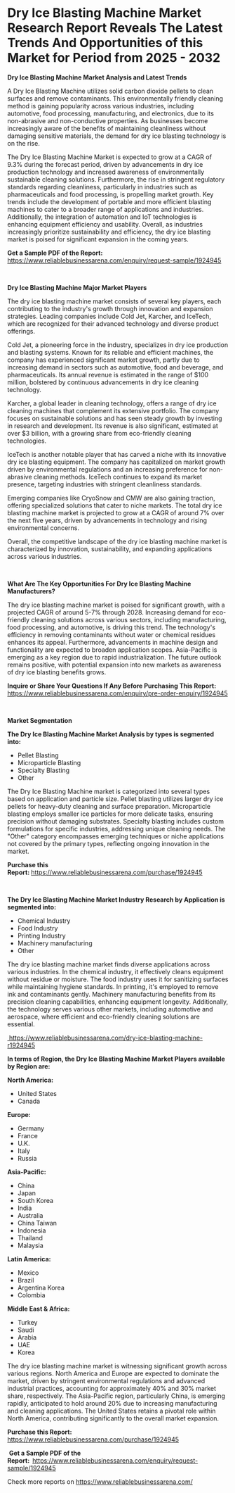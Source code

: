 <p><h1>Dry Ice Blasting Machine Market Research Report Reveals The Latest Trends And Opportunities of this Market for Period from 2025 - 2032</h1></p><p><strong>Dry Ice Blasting Machine Market Analysis and Latest Trends</strong></p>
<p><p>A Dry Ice Blasting Machine utilizes solid carbon dioxide pellets to clean surfaces and remove contaminants. This environmentally friendly cleaning method is gaining popularity across various industries, including automotive, food processing, manufacturing, and electronics, due to its non-abrasive and non-conductive properties. As businesses become increasingly aware of the benefits of maintaining cleanliness without damaging sensitive materials, the demand for dry ice blasting technology is on the rise.</p><p>The Dry Ice Blasting Machine Market is expected to grow at a CAGR of 9.3% during the forecast period, driven by advancements in dry ice production technology and increased awareness of environmentally sustainable cleaning solutions. Furthermore, the rise in stringent regulatory standards regarding cleanliness, particularly in industries such as pharmaceuticals and food processing, is propelling market growth. Key trends include the development of portable and more efficient blasting machines to cater to a broader range of applications and industries. Additionally, the integration of automation and IoT technologies is enhancing equipment efficiency and usability. Overall, as industries increasingly prioritize sustainability and efficiency, the dry ice blasting market is poised for significant expansion in the coming years.</p></p>
<p><strong>Get a Sample PDF of the Report:&nbsp;</strong> <a href="https://www.reliablebusinessarena.com/enquiry/request-sample/1924945?utm_campaign=1948&utm_medium=2&utm_source=Github&utm_content=ia&utm_term=14012025&utm_id=dry-ice-blasting-machine">https://www.reliablebusinessarena.com/enquiry/request-sample/1924945</a></p>
<p>&nbsp;</p>
<p><strong>Dry Ice Blasting Machine Major Market Players</strong></p>
<p><p>The dry ice blasting machine market consists of several key players, each contributing to the industry's growth through innovation and expansion strategies. Leading companies include Cold Jet, Karcher, and IceTech, which are recognized for their advanced technology and diverse product offerings. </p><p>Cold Jet, a pioneering force in the industry, specializes in dry ice production and blasting systems. Known for its reliable and efficient machines, the company has experienced significant market growth, partly due to increasing demand in sectors such as automotive, food and beverage, and pharmaceuticals. Its annual revenue is estimated in the range of $100 million, bolstered by continuous advancements in dry ice cleaning technology.</p><p>Karcher, a global leader in cleaning technology, offers a range of dry ice cleaning machines that complement its extensive portfolio. The company focuses on sustainable solutions and has seen steady growth by investing in research and development. Its revenue is also significant, estimated at over $3 billion, with a growing share from eco-friendly cleaning technologies.</p><p>IceTech is another notable player that has carved a niche with its innovative dry ice blasting equipment. The company has capitalized on market growth driven by environmental regulations and an increasing preference for non-abrasive cleaning methods. IceTech continues to expand its market presence, targeting industries with stringent cleanliness standards.</p><p>Emerging companies like CryoSnow and CMW are also gaining traction, offering specialized solutions that cater to niche markets. The total dry ice blasting machine market is projected to grow at a CAGR of around 7% over the next five years, driven by advancements in technology and rising environmental concerns.</p><p>Overall, the competitive landscape of the dry ice blasting machine market is characterized by innovation, sustainability, and expanding applications across various industries.</p></p>
<p>&nbsp;</p>
<p><strong>What Are The Key Opportunities For Dry Ice Blasting Machine Manufacturers?</strong></p>
<p><p>The dry ice blasting machine market is poised for significant growth, with a projected CAGR of around 5-7% through 2028. Increasing demand for eco-friendly cleaning solutions across various sectors, including manufacturing, food processing, and automotive, is driving this trend. The technology's efficiency in removing contaminants without water or chemical residues enhances its appeal. Furthermore, advancements in machine design and functionality are expected to broaden application scopes. Asia-Pacific is emerging as a key region due to rapid industrialization. The future outlook remains positive, with potential expansion into new markets as awareness of dry ice blasting benefits grows.</p></p>
<p><strong>Inquire or Share Your Questions If Any Before Purchasing This Report:</strong> <a href="https://www.reliablebusinessarena.com/enquiry/pre-order-enquiry/1924945?utm_campaign=1948&utm_medium=2&utm_source=Github&utm_content=ia&utm_term=14012025&utm_id=dry-ice-blasting-machine">https://www.reliablebusinessarena.com/enquiry/pre-order-enquiry/1924945</a></p>
<p>&nbsp;</p>
<p><strong>Market Segmentation</strong></p>
<p><strong>The Dry Ice Blasting Machine Market Analysis by types is segmented into:</strong></p>
<p><ul><li>Pellet Blasting</li><li>Microparticle Blasting</li><li>Specialty Blasting</li><li>Other</li></ul></p>
<p><p>The Dry Ice Blasting Machine market is categorized into several types based on application and particle size. Pellet blasting utilizes larger dry ice pellets for heavy-duty cleaning and surface preparation. Microparticle blasting employs smaller ice particles for more delicate tasks, ensuring precision without damaging substrates. Specialty blasting includes custom formulations for specific industries, addressing unique cleaning needs. The "Other" category encompasses emerging techniques or niche applications not covered by the primary types, reflecting ongoing innovation in the market.</p></p>
<p><strong>Purchase this Report:&nbsp;</strong><a href="https://www.reliablebusinessarena.com/purchase/1924945?utm_campaign=1948&utm_medium=2&utm_source=Github&utm_content=ia&utm_term=14012025&utm_id=dry-ice-blasting-machine">https://www.reliablebusinessarena.com/purchase/1924945</a></p>
<p>&nbsp;</p>
<p><strong>The Dry Ice Blasting Machine Market Industry Research by Application is segmented into:</strong></p>
<p><ul><li>Chemical Industry</li><li>Food Industry</li><li>Printing Industry</li><li>Machinery manufacturing</li><li>Other</li></ul></p>
<p><p>The dry ice blasting machine market finds diverse applications across various industries. In the chemical industry, it effectively cleans equipment without residue or moisture. The food industry uses it for sanitizing surfaces while maintaining hygiene standards. In printing, it's employed to remove ink and contaminants gently. Machinery manufacturing benefits from its precision cleaning capabilities, enhancing equipment longevity. Additionally, the technology serves various other markets, including automotive and aerospace, where efficient and eco-friendly cleaning solutions are essential.</p></p>
<p><a href="https://www.reliablebusinessarena.com/dry-ice-blasting-machine-r1924945?utm_campaign=1948&utm_medium=2&utm_source=Github&utm_content=ia&utm_term=14012025&utm_id=dry-ice-blasting-machine">&nbsp;https://www.reliablebusinessarena.com/dry-ice-blasting-machine-r1924945</a></p>
<p><strong>In terms of Region, the Dry Ice Blasting Machine Market Players available by Region are:</strong></p>
<p>
    <p> <strong> North America: </strong>
        <ul>
            <li>United States</li>
            <li>Canada</li>
        </ul>
        </p> 
    <p> <strong> Europe: </strong>
        <ul>
            <li>Germany</li>
            <li>France</li>
            <li>U.K.</li>
            <li>Italy</li>
            <li>Russia</li>
        </ul>
        </p> 
    <p> <strong> Asia-Pacific: </strong>
        <ul>
            <li>China</li>
            <li>Japan</li>
            <li>South Korea</li>
            <li>India</li>
            <li>Australia</li>
            <li>China Taiwan</li>
            <li>Indonesia</li>
            <li>Thailand</li>
            <li>Malaysia</li>
        </ul>
        </p> 
    <p> <strong> Latin America: </strong>
        <ul>
            <li>Mexico</li>
            <li>Brazil</li>
            <li>Argentina Korea</li>
            <li>Colombia</li>
        </ul>
        </p> 
    <p> <strong> Middle East & Africa: </strong>
        <ul>
            <li>Turkey</li>
            <li>Saudi</li>
            <li>Arabia</li>
            <li>UAE</li>
            <li>Korea</li>
        </ul>
    </p>
    </p>
<p><p>The dry ice blasting machine market is witnessing significant growth across various regions. North America and Europe are expected to dominate the market, driven by stringent environmental regulations and advanced industrial practices, accounting for approximately 40% and 30% market share, respectively. The Asia-Pacific region, particularly China, is emerging rapidly, anticipated to hold around 20% due to increasing manufacturing and cleaning applications. The United States retains a pivotal role within North America, contributing significantly to the overall market expansion.</p></p>
<p><strong>Purchase this Report: </strong><a href="https://www.reliablebusinessarena.com/purchase/1924945?utm_campaign=1948&utm_medium=2&utm_source=Github&utm_content=ia&utm_term=14012025&utm_id=dry-ice-blasting-machine">https://www.reliablebusinessarena.com/purchase/1924945</a></p>
<p>&nbsp;<strong>Get a Sample PDF of the Report:&nbsp;&nbsp;</strong><a href="https://www.reliablebusinessarena.com/enquiry/request-sample/1924945?utm_campaign=1948&utm_medium=2&utm_source=Github&utm_content=ia&utm_term=14012025&utm_id=dry-ice-blasting-machine">https://www.reliablebusinessarena.com/enquiry/request-sample/1924945</a></p>
<p><strong></strong></p>
<p>Check more reports on <a href="https://www.reliablebusinessarena.com/?utm_campaign=1948&utm_medium=2&utm_source=Github&utm_content=ia&utm_term=14012025&utm_id=dry-ice-blasting-machine">https://www.reliablebusinessarena.com/</a></p>